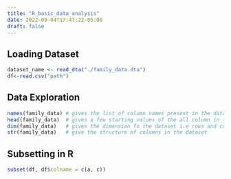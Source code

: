 ```yaml
---
title: "R_basic_data_analysis"
date: 2022-09-04T17:47:22-05:00
draft: false 
---
```


## Loading Dataset 

```R
dataset_name <- read_dta("./family_data.dta")
df<-read.csv("path")
```


## Data Exploration

```R
names(family_data) # gives the list of column names present in the dataset 
head(family_data)  # gives a few starting values of the all column in the dataset
dim(family_data)   # gives the dimension fo the dataset i.e rows and columns
str(family_data)   # give the structure of columns in the dataset
```


## Subsetting in R

```R
subset(df, df$colname = c(a, c)) 
```
